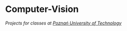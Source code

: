 # Computer-Vision
*Projects for classes at [Poznań University of Technology](https://www.put.poznan.pl)*
